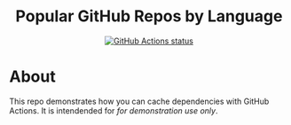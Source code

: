<h1 align=center>Popular GitHub Repos by Language</h1>
<p align=center>
    <a href="https://github.com/pied-piper-inc/universe-2020">
        <img alt="GitHub Actions status" src="https://github.com/pied-piper-inc/universe-2020/actions/workflows/deploy.yml/badge.svg?event=push&branch=main">
    </a>
 </p>

# About
This repo demonstrates how you can cache dependencies with GitHub Actions.  It is intendended for _for demonstration use only_.

